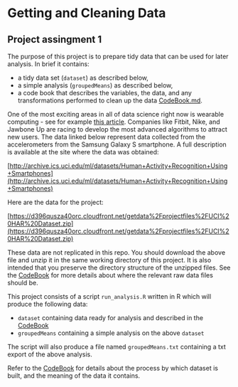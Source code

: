 # Getting and Cleaning Data
## Project assingment 1

The purpose of this project is to prepare tidy data that can be used for later analysis. In brief it contains:
 
 - a tidy data set (`dataset`) as described below,
 - a simple analysis (`groupedMeans`) as described below,
 - a code book that describes the variables, the data, and any transformations performed to clean up the data [CodeBook.md](CodeBook.md).
 
One of the most exciting areas in all of data science right now is wearable computing - see for example [this article](http://www.insideactivitytracking.com/data-science-activity-tracking-and-the-battle-for-the-worlds-top-sports-brand/).
Companies like Fitbit, Nike, and Jawbone Up are racing to develop the most advanced algorithms to attract new users.
The data linked below represent data collected from the accelerometers from the Samsung Galaxy S smartphone. A full description is available at the site where the data was obtained: 

[http://archive.ics.uci.edu/ml/datasets/Human+Activity+Recognition+Using+Smartphones](http://archive.ics.uci.edu/ml/datasets/Human+Activity+Recognition+Using+Smartphones)

Here are the data for the project: 

[https://d396qusza40orc.cloudfront.net/getdata%2Fprojectfiles%2FUCI%20HAR%20Dataset.zip](https://d396qusza40orc.cloudfront.net/getdata%2Fprojectfiles%2FUCI%20HAR%20Dataset.zip)

These data are not replicated in this repo. You should download the above file and unzip it in the same working directory of this project. 
It is also intended that you preserve the directory structure of the unzipped files. See the [CodeBook](CodeBook.md) for more details about where the relevant 
raw data files should be.


This project consists of a script `run_analysis.R` written in R which will produce the following data:

 - `dataset` containing data ready for analysis and described in the [CodeBook](CodeBook.md)
 - `groupedMeans` containing a simple analysis on the above `dataset`

The script will also produce a file named `groupedMeans.txt` containing a txt export of the above analysis.

Refer to the [CodeBook](CodeBook.md) for details about the process by which dataset is built, and the meaning of the data it contains.
 
